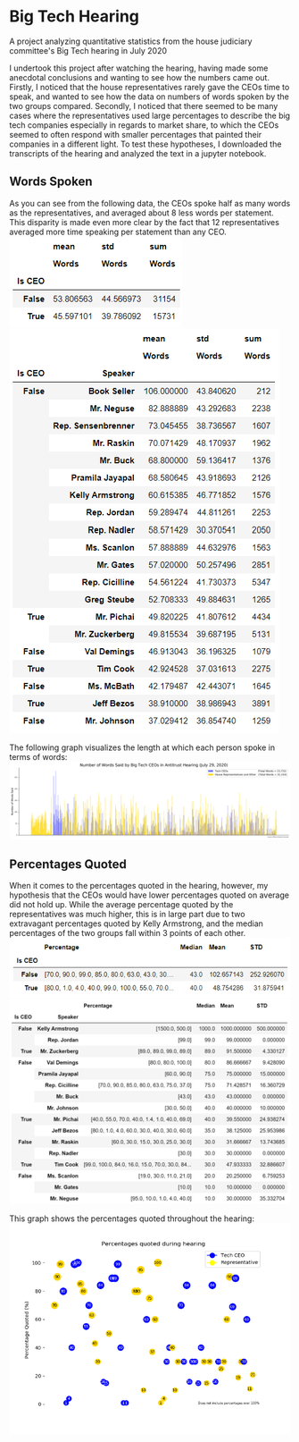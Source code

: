 # Big Tech Hearing
A project analyzing quantitative statistics from the house judiciary committee's Big Tech hearing in July 2020

I undertook this project after watching the hearing, having made some anecdotal conclusions and wanting to see how the numbers came out. 
Firstly, I noticed that the house representatives rarely gave the CEOs time to speak, and wanted to see how the data on numbers of words 
spoken by the two groups compared. Secondly, I noticed that there seemed to be many cases where the representatives used large percentages
to describe the big tech companies especially in regards to market share, to which the CEOs seemed to often respond with smaller percentages 
that painted their companies in a different light. To test these hypotheses, I downloaded the transcripts of the hearing and analyzed the 
text in a jupyter notebook. 


## Words Spoken
As you can see from the following data, the CEOs spoke half as many words as the representatives, and averaged about 8 less words per 
statement. This disparity is made even more clear by the fact that  12 representatives averaged more time speaking per statement than any CEO. 
![Words by CEO](words_by_ceo.png)
![Words by Person](words_by_person.png)

The following graph visualizes the length at which each person spoke in terms of words:
![Words Spoken](hearing_words_visualization.png)

## Percentages Quoted
When it comes to the percentages quoted in the hearing, however, my hypothesis that the CEOs would have lower percentages quoted on average
did not hold up. While the average percentage quoted by the representatives was much higher, this is in large part due to two extravagant
percentages quoted by Kelly Armstrong, and the median percentages of the two groups fall within 3 points of each other.
![Percentages by CEO](pct_by_ceo.png)
![Percentages by person](pct_by_person.png)

This graph shows the percentages quoted throughout the hearing:
![Percentages Quoted](pctquoted.png)
